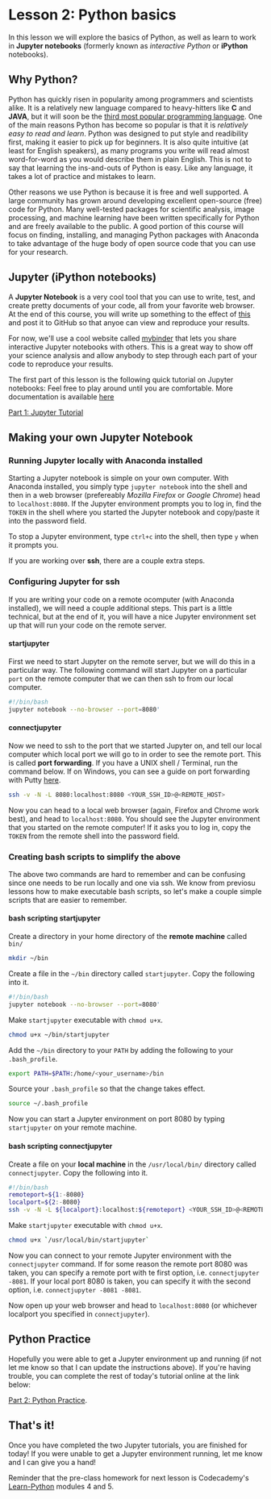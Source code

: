 # Lesson 2: Python basics
In this lesson we will explore the basics of Python, as well as learn to work in **Jupyter notebooks** (formerly known as *interactive Python* or **iPython** notebooks).

## Why Python?
Python has quickly risen in popularity among programmers and scientists alike. It is a relatively new language compared to heavy-hitters like **C** and **JAVA**, but it will soon be the [third most popular programming language](https://www.tiobe.com/tiobe-index/). One of the main reasons Python has become so popular is that it is *relatively easy to read and learn*. Python was designed to put style and readibility first, making it easier to pick up for beginners. It is also quite intuitive (at least for English speakers), as many programs you write will read almost word-for-word as you would describe them in plain English. This is not to say that learning the ins-and-outs of Python is easy. Like any language, it takes a lot of practice and mistakes to learn.

Other reasons we use Python is because it is free and well supported. A large community has grown around developing excellent open-source (free) code for Python. Many well-tested packages for scientific analysis, image processing, and machine learning have been written specifically for Python and are freely available to the public. A good portion of this course will focus on finding, installing, and managing Python packages with Anaconda to take advantage of the huge body of open source code that you can use for your research.


## Jupyter (iPython notebooks)
A **Jupyter Notebook** is a very cool tool that you can use to write, test, and create pretty documents of your code, all from your favorite web browser. At the end of this course, you will write up something to the effect of [this](http://nbviewer.jupyter.org/gist/jhemann/4569783) and post it to GitHub so that anyoe can view and reproduce your results.

For now, we'll use a cool website called [mybinder](https://mybinder.org/) that lets you share interactive Jupyter notebooks with others. This is a great way to show off your science analysis and allow anybody to step through each part of your code to reproduce your results.

The first part of this lesson is the following quick tutorial on Jupyter notebooks: Feel free to play around until you are comfortable. More documentation is available [here](https://jupyter-notebook.readthedocs.io/en/latest/notebook.html)

[Part 1: Jupyter Tutorial](https://mybinder.org/v2/gh/cjtu/sci_coding/master?filepath=lessons%2Flesson2%2Fdata%2Fjupyter_tutorial.ipynb)


## Making your own Jupyter Notebook

### Running Jupyter locally with Anaconda installed
Starting a Jupyter notebook is simple on your own computer. With Anaconda installed, you simply type `jupyter notebook` into the shell and then in a web browser (prefereably *Mozilla Firefox* or *Google Chrome*) head to `localhost:8080`. If the Jupyter environment prompts you to log in, find the `TOKEN` in the shell where you started the Jupyter notebook and copy/paste it into the password field. 

To stop a Jupyter environment, type `ctrl+c` into the shell, then type `y` when it prompts you.

If you are working over **ssh**, there are a couple extra steps.

### Configuring Jupyter for ssh
If you are writing your code on a remote ocomputer (with Anaconda installed), we will need a couple additional steps. This part is a little technical, but at the end of it, you will have a nice Jupyter environment set up that will run your code on the remote server.

#### startjupyter
First we need to start Jupyter on the remote server, but we will do this in a particular way. The following command will start Jupyter on a particular `port` on the remote computer that we can then ssh to from our local computer.
```bash
#!/bin/bash
jupyter notebook --no-browser --port=8080'
```

#### connectjupyter
Now we need to ssh to the port that we started Jupyter on, and tell our local computer which local port we will go to in order to see the remote port. This is called **port forwarding**. If you have a UNIX shell / Terminal, run the command below. If on Windows, you can see a guide on port forwarding with Putty [here](https://www.linode.com/docs/networking/ssh/ssh-connections-using-putty-on-windows/#port-forwarding-ssh-tunnels-with-putty).
```bash
ssh -v -N -L 8080:localhost:8080 <YOUR_SSH_ID>@<REMOTE_HOST>
```

Now you can head to a local web browser (again, Firefox and Chrome work best), and head to `localhost:8080`. You should see the Jupyter environment that you started on the remote computer! If it asks you to log in, copy the `TOKEN` from the remote shell into the password field. 

### Creating bash scripts to simplify the above
The above two commands are hard to remember and can be confusing since one needs to be run locally and one via ssh. We know from previosu lessons how to make executable bash scripts, so let's make a couple simple scripts that are easier to remember.

#### bash scripting startjupyter
Create a directory in your home directory of the **remote machine** called `bin/`
```bash
mkdir ~/bin
```

Create a file in the  `~/bin` directory called `startjupyter`. Copy the following into it.
```bash
#!/bin/bash
jupyter notebook --no-browser --port=8080'
```

Make `startjupyter` executable with `chmod u+x`.
```bash
chmod u+x ~/bin/startjupyter
```

Add the `~/bin` directory to your `PATH` by adding the following to your `.bash_profile`.
```bash
export PATH=$PATH:/home/<your_username>/bin
```

Source your `.bash_profile` so that the change takes effect.
```bash
source ~/.bash_profile
```

Now you can start a Jupyter environment on port 8080 by typing `startjupyter` on your remote machine.

#### bash scripting connectjupyter
Create a file on your **local machine** in the  `/usr/local/bin/` directory called `connectjupyter`. Copy the following into it.
```bash
#!/bin/bash
remoteport=${1:-8080}
localport=${2:-8080}
ssh -v -N -L ${localport}:localhost:${remoteport} <YOUR_SSH_ID>@<REMOTE_HOST>
```

Make `startjupyter` executable with `chmod u+x`.
```bash
chmod u+x `/usr/local/bin/startjupyter`
```

Now you can connect to your remote Jupyter environment with the `connectjupyter` command. If for some reason the remote port 8080 was taken, you can specify a remote port with te first option, i.e. `connectjupyter -8081`. If your local port 8080 is taken, you can specify it with the second option, i.e. `connectjupyter -8081 -8081`.

Now open up your web browser and head to `localhost:8080` (or whichever localport you specified in `connectjupyter`).

## Python Practice
Hopefully you were able to get a Jupyter environment up and running (if not let me know so that I can update the instructions above). If you're having trouble, you can complete the rest of today's tutorial online at the link below:

[Part 2: Python Practice](https://mybinder.org/v2/gh/cjtu/sci_coding/master?filepath=lessons%2Flesson2%2Fdata%2Flesson2.ipynb).


## That's it!
Once you have completed the two Jupyter tutorials, you are finished for today! If you were unable to get a Jupyter environment running, let me know and I can give you a hand!

Reminder that the pre-class homework for next lesson is Codecademy's [Learn-Python](https://www.codecademy.com/learn/learn-python) modules 4 and 5.
